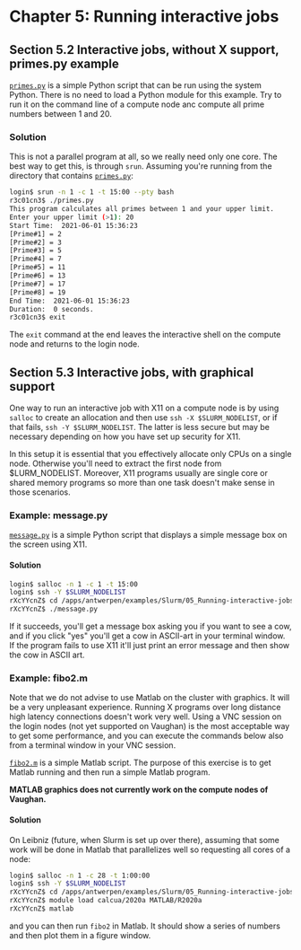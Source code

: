 # Chapter 5: Running interactive jobs

## Section 5.2 Interactive jobs, without X support, primes.py example

[``primes.py``](primes.py) is a simple Python script that can be run using the system Python.
There is no need to load a Python module for this example. Try to run it on the
command line of a compute node anc compute all prime numbers between 1 and 20.

### Solution

This is not a parallel program at all, so we really need only one core. The best
way to get this, is through ``srun``. Assuming you're running from the directory
that contains [``primes.py``](primes.py):

``` bash
login$ srun -n 1 -c 1 -t 15:00 --pty bash
r3c01cn3$ ./primes.py
This program calculates all primes between 1 and your upper limit.
Enter your upper limit (>1): 20
Start Time:  2021-06-01 15:36:23
[Prime#1] = 2
[Prime#2] = 3
[Prime#3] = 5
[Prime#4] = 7
[Prime#5] = 11
[Prime#6] = 13
[Prime#7] = 17
[Prime#8] = 19
End Time:  2021-06-01 15:36:23
Duration:  0 seconds.
r3c01cn3$ exit
```

The ``exit`` command at the end leaves the interactive shell on the compute node
and returns to the login node.

## Section 5.3 Interactive jobs, with graphical support

One way to run an interactive job with X11 on a compute node is by using ``salloc``
to create an allocation and then use ``ssh -X $SLURM_NODELIST``, or if that fails,
``ssh -Y $SLURM_NODELIST``. The latter is less secure but may be necessary depending
on how you have set up security for X11.

In this setup it is essential that you effectively allocate only CPUs on a single node.
Otherwise you'll need to extract the first node from $LURM_NODELIST. Moreover, X11
programs usually are single core or shared memory programs so more than one task doesn't
make sense in those scenarios.


### Example: message.py

[``message.py``](message.py) is a simple Python script that displays a simple message box on the
screen using X11.

#### Solution

``` bash
login$ salloc -n 1 -c 1 -t 15:00
login$ ssh -Y $SLURM_NODELIST
rXcYYcnZ$ cd /apps/antwerpen/examples/Slurm/05_Running-interactive-jobs
rXcYYcnZ$ ./message.py
```
If it succeeds, you'll get a message box asking you if you want to see a cow, and
if you click "yes" you'll get a cow in ASCII-art in your terminal window. If the
program fails to use X11 it'll just print an error message and then show the cow
in ASCII art.


### Example: fibo2.m

Note that we do not advise to use Matlab on the cluster with graphics. It will be a
very unpleasant experience. Running X programs over long distance high latency connections
doesn't work very well. Using a VNC session on the login nodes (not yet supported on
Vaughan) is the most acceptable way to get some performance, and you can execute the
commands below also from a terminal window in your VNC session.

[``fibo2.m``](fibo2.m) is a simple Matlab script. The purpose of this exercise is to get Matlab
running and then run a simple Matlab program.

**MATLAB graphics does not currently work on the compute nodes of Vaughan.**

#### Solution

On Leibniz (future, when Slurm is set up over there), assuming that some work will be
done in Matlab that parallelizes well so requesting all cores of a node:

``` bash
login$ salloc -n 1 -c 28 -t 1:00:00
login$ ssh -Y $SLURM_NODELIST
rXcYYcnZ$ cd /apps/antwerpen/examples/Slurm/05_Running-interactive-jobs
rXcYYcnZ$ module load calcua/2020a MATLAB/R2020a
rXcYYcnZ$ matlab
```
and you can then run ``fibo2`` in Matlab. It should show a series of numbers and then
plot them in a figure window.

